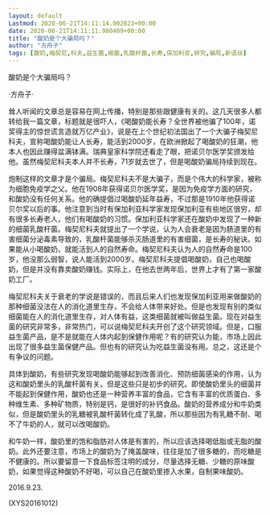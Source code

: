```yaml
---
layout: default
Lastmod: 2020-06-21T14:11:14.002823+00:00
date: 2020-06-21T14:11:11.980409+00:00
title: "酸奶是个大骗局吗？"
author: "方舟子"
tags: [酸奶,梅契尼,科夫,益生菌,细菌,乳酸杆菌,长寿,保加利亚,研究,骗局,新语丝]
---
```


酸奶是个大骗局吗？

·方舟子·

耸人听闻的文章总是容易在网上传播，特别是那些跟健康有关的。这几天很多人都转给我一篇文章，标题就是很吓人，《喝酸奶能长寿？全世界被他骗了100年，诺奖得主的惊世谎言造就万亿产业》，说是在上个世纪初法国出了一个大骗子梅契尼科夫，宣称喝酸奶能让人长寿，能活到2000岁，在欧洲掀起了喝酸奶的狂潮，他本人也因此赚得盆满钵满。瑞典皇家科学院还看走了眼，把诺贝尔医学奖颁发给他。虽然梅契尼科夫本人并不长寿，71岁就去世了，但是喝酸奶骗局持续到现在。

炮制这样的文章才是个骗局。梅契尼科夫不是大骗子，而是个伟大的科学家，被称为细胞免疫学之父。他在1908年获得诺贝尔医学奖，是因为免疫学方面的研究，和酸奶没有任何关系。他的确提倡过喝酸奶延年益寿，不过那是1910年他获得诺贝尔奖以后的事。他注意到当时有保加利亚科学家发现保加利亚有些地区很穷，却有很多长寿老人，他们有喝酸奶的习惯。保加利亚科学家还在酸奶中发现了一种新的细菌乳酸杆菌。梅契尼科夫就提出了一个学说，认为人会衰老是因为肠道里的有害细菌分泌毒素导致的，乳酸杆菌能够杀灭肠道里的有害细菌，是长寿的秘诀。如果能从小喝酸奶，就能活到人的自然寿命。梅契尼科夫认为人的自然寿命是100岁，他没那么弱智，说人能活到2000岁。梅契尼科夫提倡喝酸奶，自己也喝酸奶，但是并没有靠卖酸奶赚钱。实际上，在他去世两年后，世界上才有了第一家酸奶工厂。

梅契尼科夫关于衰老的学说是错误的，而且后来人们也发现保加利亚用来做酸奶的那种细菌没法在人的消化道里生存，不会给人体带来好处。但是也发现有别的类似细菌能在人的消化道里生存，对人体有益，这类细菌就被叫做益生菌。现在对益生菌的研究非常多，非常热门，可以说梅契尼科夫开创了这个研究领域。但是，口服益生菌产品，是不是就能在人体内起到保健作用呢？有的研究认为能，市场上因此出现了很多益生菌保健产品。但也有的研究认为吃益生菌没有用。总之，这还是个有争议的问题。

具体到酸奶，有些研究发现喝酸奶能够起到改善消化、预防细菌感染的作用，认为这和酸奶里头的乳酸杆菌有关。但是这些只是初步的研究。即使酸奶里头的细菌并不能起到保健作用，酸奶也还是一种营养丰富的食品，它含有丰富的优质蛋白、多种维生素、多种矿物质，特别是钙，是很好的补钙食品。酸奶的营养成分和牛奶类似，但是酸奶里头的乳糖被乳酸杆菌转化成了乳酸，所以那些因为有乳糖不耐、喝不了牛奶的人，就可以改喝酸奶。

和牛奶一样，酸奶里的饱和脂肪对人体是有害的，所以应该选择喝低脂或无脂的酸奶。此外还要注意，市场上的酸奶为了掩盖酸味，往往是加了很多糖的，而吃糖是不健康的。所以要留意一下食品标签注明的成分，尽量选择无糖、少糖的原味酸奶，如果觉得这种酸奶不好喝，可以自己在酸奶里掺入水果，自制果味酸奶。

2016.9.23.

(XYS20161012)

